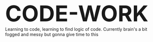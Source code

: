 <b style="font-size:72px;">CODE-WORK</b><br>
Learning to code, learning to find logic of code.
Currently brain's a bit fogged and messy but gonna give time to this
